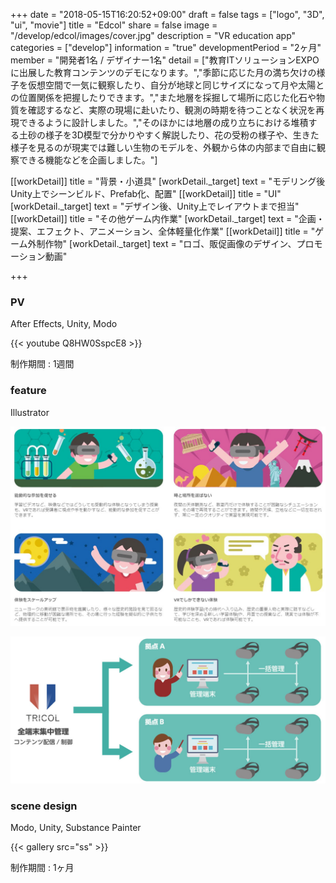 +++
date = "2018-05-15T16:20:52+09:00"
draft = false
tags = ["logo", "3D", "ui", "movie"]
title = "Edcol"
share = false
image = "/develop/edcol/images/cover.jpg"
description = "VR education app"
categories = ["develop"]
information = "true"
developmentPeriod = "2ヶ月"
member = "開発者1名 / デザイナー1名"
detail = ["教育ITソリューションEXPOに出展した教育コンテンツのデモになります。","季節に応じた月の満ち欠けの様子を仮想空間で一気に観察したり、自分が地球と同じサイズになって月や太陽との位置関係を把握したりできます。","また地層を採掘して場所に応じた化石や物質を確認するなど、実際の現場に赴いたり、観測の時期を待つことなく状況を再現できるように設計しました。","そのほかには地層の成り立ちにおける堆積する土砂の様子を3D模型で分かりやすく解説したり、花の受粉の様子や、生きた様子を見るのが現実では難しい生物のモデルを、外観から体の内部まで自由に観察できる機能などを企画しました。"]

[[workDetail]]
  title = "背景・小道具"
  [workDetail._target]
    text = "モデリング後Unity上でシーンビルド、Prefab化、配置"
[[workDetail]]
  title = "UI"
  [workDetail._target]
    text = "デザイン後、Unity上でレイアウトまで担当"
[[workDetail]]
  title = "その他ゲーム内作業"
  [workDetail._target]
    text = "企画・提案、エフェクト、アニメーション、全体軽量化作業"
[[workDetail]]
  title = "ゲーム外制作物"
  [workDetail._target]
    text = "ロゴ、販促画像のデザイン、プロモーション動画"

+++

### PV

After Effects, Unity, Modo

{{< youtube Q8HW0SspcE8 >}}

制作期間 : 1週間

### feature

Illustrator

![](images/system_00.jpg)

![](images/system_01.jpg)

### scene design

Modo, Unity, Substance Painter

{{< gallery src="ss" >}}

制作期間 : 1ヶ月
